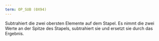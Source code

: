```yaml
---
term: OP_SUB (0X94)
---
```


Subtrahiert die zwei obersten Elemente auf dem Stapel. Es nimmt die zwei Werte an der Spitze des Stapels, subtrahiert sie und ersetzt sie durch das Ergebnis.